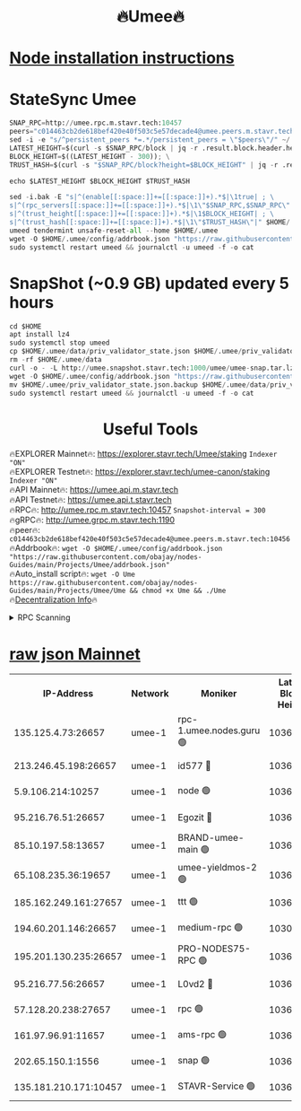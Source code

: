 <h1 align="center"> 🔥Umee🔥</h1>


[Node installation instructions](https://github.com/obajay/nodes-Guides/tree/main/Projects/Umee)
=
# StateSync Umee
```python
SNAP_RPC=http://umee.rpc.m.stavr.tech:10457
peers="c014463cb2de618bef420e40f503c5e57decade4@umee.peers.m.stavr.tech:10456"
sed -i -e "s/^persistent_peers *=.*/persistent_peers = \"$peers\"/" ~/.umee/config/config.toml
LATEST_HEIGHT=$(curl -s $SNAP_RPC/block | jq -r .result.block.header.height); \
BLOCK_HEIGHT=$((LATEST_HEIGHT - 300)); \
TRUST_HASH=$(curl -s "$SNAP_RPC/block?height=$BLOCK_HEIGHT" | jq -r .result.block_id.hash)

echo $LATEST_HEIGHT $BLOCK_HEIGHT $TRUST_HASH

sed -i.bak -E "s|^(enable[[:space:]]+=[[:space:]]+).*$|\1true| ; \
s|^(rpc_servers[[:space:]]+=[[:space:]]+).*$|\1\"$SNAP_RPC,$SNAP_RPC\"| ; \
s|^(trust_height[[:space:]]+=[[:space:]]+).*$|\1$BLOCK_HEIGHT| ; \
s|^(trust_hash[[:space:]]+=[[:space:]]+).*$|\1\"$TRUST_HASH\"|" $HOME/.umee/config/config.toml
umeed tendermint unsafe-reset-all --home $HOME/.umee
wget -O $HOME/.umee/config/addrbook.json "https://raw.githubusercontent.com/obajay/nodes-Guides/main/Projects/Umee/addrbook.json"
sudo systemctl restart umeed && journalctl -u umeed -f -o cat
```
# SnapShot (~0.9 GB) updated every 5 hours
```python
cd $HOME
apt install lz4
sudo systemctl stop umeed
cp $HOME/.umee/data/priv_validator_state.json $HOME/.umee/priv_validator_state.json.backup
rm -rf $HOME/.umee/data
curl -o - -L http://umee.snapshot.stavr.tech:1000/umee/umee-snap.tar.lz4 | lz4 -c -d - | tar -x -C $HOME/.umee --strip-components 2
wget -O $HOME/.umee/config/addrbook.json "https://raw.githubusercontent.com/obajay/nodes-Guides/main/Projects/Umee/addrbook.json"
mv $HOME/.umee/priv_validator_state.json.backup $HOME/.umee/data/priv_validator_state.json
sudo systemctl restart umeed && journalctl -u umeed -f -o cat
```
 <h1 align="center"> Useful Tools</h1>

🔥EXPLORER Mainnet🔥:      https://explorer.stavr.tech/Umee/staking             `Indexer "ON"` \
🔥EXPLORER Testnet🔥:        https://explorer.stavr.tech/umee-canon/staking      `Indexer "ON"` \
🔥API Mainnet🔥:                   https://umee.api.m.stavr.tech \
🔥API Testnet🔥:                     https://umee.api.t.stavr.tech \
🔥RPC🔥:                                   http://umee.rpc.m.stavr.tech:10457                     `Snapshot-interval = 300` \
🔥gRPC🔥:                              http://umee.grpc.m.stavr.tech:1190 \
🔥peer🔥:                     `c014463cb2de618bef420e40f503c5e57decade4@umee.peers.m.stavr.tech:10456` \
🔥Addrbook🔥:    ```wget -O $HOME/.umee/config/addrbook.json "https://raw.githubusercontent.com/obajay/nodes-Guides/main/Projects/Umee/addrbook.json"``` \
🔥Auto_install script🔥: ```wget -O Ume https://raw.githubusercontent.com/obajay/nodes-Guides/main/Projects/Umee/Ume && chmod +x Ume && ./Ume``` \
🔥[Decentralization Info](https://github.com/obajay/StateSync-snapshots/tree/main/Projects/Umee/Decentralization)🔥

<details>
<summary>RPC Scanning</summary>

<h2 align="center"> We scan nodes in real time every 4 hours. And we provide the final result of RPC endpoints.
We cannot influence the operation of these nodes in any way. </h2>


```python
If Voting Power is higher than 0 --> then the Node is a validator of the network and may be subject to attack and be a potential threat to the chain.
```
```python
We marked such validators with a red symbol
```

</details>

[raw json Mainnet](https://rpc-check.umeem.stavr.tech/umeem/rpc-umeem-result.json)
=



<table><tr><th>IP-Address</th><th>Network</th><th>Moniker</th><th>Latest Block Height</th><th>Earliest Block Height</th><th>Catching Up</th><th>Tx Index</th><th>Voting Power</th><th>Scan Time</th></tr><tr><td>135.125.4.73:26657</td><td>umee-1</td><td>rpc-1.umee.nodes.guru 🟢</td><td>10362638</td><td>5167386</td><td>False</td><td>on</td><td>0</td><td>2024-01-30T03:05:47.495302615UTC</td></tr><tr><td>213.246.45.198:26657</td><td>umee-1</td><td>id577 🔴</td><td>10362625</td><td>7100001</td><td>False</td><td>on</td><td>35104862</td><td>2024-01-30T03:04:31.628126498UTC</td></tr><tr><td>5.9.106.214:10257</td><td>umee-1</td><td>node 🟢</td><td>10362634</td><td>7942001</td><td>False</td><td>on</td><td>0</td><td>2024-01-30T03:05:23.901105205UTC</td></tr><tr><td>95.216.76.51:26657</td><td>umee-1</td><td>Egozit 🔴</td><td>10362638</td><td>8262001</td><td>False</td><td>off</td><td>38411837</td><td>2024-01-30T03:05:47.152523676UTC</td></tr><tr><td>85.10.197.58:13657</td><td>umee-1</td><td>BRAND-umee-main 🟢</td><td>10362629</td><td>8427832</td><td>False</td><td>on</td><td>0</td><td>2024-01-30T03:04:49.301348518UTC</td></tr><tr><td>65.108.235.36:19657</td><td>umee-1</td><td>umee-yieldmos-2 🟢</td><td>10362618</td><td>9575548</td><td>False</td><td>on</td><td>0</td><td>2024-01-30T03:03:50.307834920UTC</td></tr><tr><td>185.162.249.161:27657</td><td>umee-1</td><td>ttt 🟢</td><td>10362632</td><td>9733423</td><td>False</td><td>on</td><td>0</td><td>2024-01-30T03:05:12.282860108UTC</td></tr><tr><td>194.60.201.146:26657</td><td>umee-1</td><td>medium-rpc 🟢</td><td>10303081</td><td>9984137</td><td>False</td><td>on</td><td>0</td><td>2024-01-30T03:04:40.841531285UTC</td></tr><tr><td>195.201.130.235:26657</td><td>umee-1</td><td>PRO-NODES75-RPC 🟢</td><td>10362634</td><td>10262634</td><td>False</td><td>on</td><td>0</td><td>2024-01-30T03:05:20.713405578UTC</td></tr><tr><td>95.216.77.56:26657</td><td>umee-1</td><td>L0vd2 🔴</td><td>10362641</td><td>10262641</td><td>False</td><td>off</td><td>37526597</td><td>2024-01-30T03:06:04.717391176UTC</td></tr><tr><td>57.128.20.238:27657</td><td>umee-1</td><td>rpc 🟢</td><td>10362636</td><td>10337379</td><td>False</td><td>on</td><td>0</td><td>2024-01-30T03:05:32.440729530UTC</td></tr><tr><td>161.97.96.91:11657</td><td>umee-1</td><td>ams-rpc 🟢</td><td>10362642</td><td>10352001</td><td>False</td><td>on</td><td>0</td><td>2024-01-30T03:06:07.114918903UTC</td></tr><tr><td>202.65.150.1:1556</td><td>umee-1</td><td>snap 🟢</td><td>10361811</td><td>10360729</td><td>False</td><td>on</td><td>0</td><td>2024-01-30T03:05:21.586750484UTC</td></tr><tr><td>135.181.210.171:10457</td><td>umee-1</td><td>STAVR-Service 🟢</td><td>10362640</td><td>10362001</td><td>False</td><td>on</td><td>0</td><td>2024-01-30T03:05:56.167769924UTC</td></tr></table>
